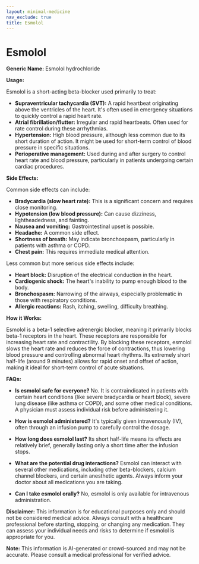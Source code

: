 ```yaml
---
layout: minimal-medicine
nav_exclude: true
title: Esmolol
---
```


# Esmolol

**Generic Name:** Esmolol hydrochloride

**Usage:**

Esmolol is a short-acting beta-blocker used primarily to treat:

* **Supraventricular tachycardia (SVT):**  A rapid heartbeat originating above the ventricles of the heart.  It's often used in emergency situations to quickly control a rapid heart rate.
* **Atrial fibrillation/flutter:** Irregular and rapid heartbeats.  Often used for rate control during these arrhythmias.
* **Hypertension:** High blood pressure, although less common due to its short duration of action.  It might be used for short-term control of blood pressure in specific situations.
* **Perioperative management:** Used during and after surgery to control heart rate and blood pressure, particularly in patients undergoing certain cardiac procedures.


**Side Effects:**

Common side effects can include:

* **Bradycardia (slow heart rate):**  This is a significant concern and requires close monitoring.
* **Hypotension (low blood pressure):** Can cause dizziness, lightheadedness, and fainting.
* **Nausea and vomiting:** Gastrointestinal upset is possible.
* **Headache:** A common side effect.
* **Shortness of breath:**  May indicate bronchospasm, particularly in patients with asthma or COPD.
* **Chest pain:**  This requires immediate medical attention.


Less common but more serious side effects include:

* **Heart block:**  Disruption of the electrical conduction in the heart.
* **Cardiogenic shock:**  The heart's inability to pump enough blood to the body.
* **Bronchospasm:**  Narrowing of the airways, especially problematic in those with respiratory conditions.
* **Allergic reactions:**  Rash, itching, swelling, difficulty breathing.


**How it Works:**

Esmolol is a beta-1 selective adrenergic blocker, meaning it primarily blocks beta-1 receptors in the heart. These receptors are responsible for increasing heart rate and contractility. By blocking these receptors, esmolol slows the heart rate and reduces the force of contractions, thus lowering blood pressure and controlling abnormal heart rhythms.  Its extremely short half-life (around 9 minutes) allows for rapid onset and offset of action, making it ideal for short-term control of acute situations.


**FAQs:**

* **Is esmolol safe for everyone?** No.  It is contraindicated in patients with certain heart conditions (like severe bradycardia or heart block), severe lung disease (like asthma or COPD), and some other medical conditions.  A physician must assess individual risk before administering it.

* **How is esmolol administered?**  It's typically given intravenously (IV), often through an infusion pump to carefully control the dosage.

* **How long does esmolol last?**  Its short half-life means its effects are relatively brief, generally lasting only a short time after the infusion stops.

* **What are the potential drug interactions?** Esmolol can interact with several other medications, including other beta-blockers, calcium channel blockers, and certain anesthetic agents.  Always inform your doctor about all medications you are taking.

* **Can I take esmolol orally?** No, esmolol is only available for intravenous administration.

**Disclaimer:** This information is for educational purposes only and should not be considered medical advice.  Always consult with a healthcare professional before starting, stopping, or changing any medication.  They can assess your individual needs and risks to determine if esmolol is appropriate for you.


**Note:** This information is AI-generated or crowd-sourced and may not be accurate. Please consult a medical professional for verified advice.